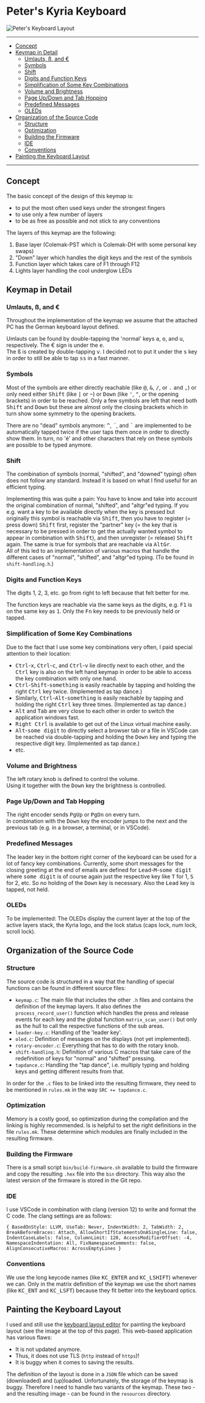 # Peter's Kyria Keyboard <!-- omit in toc -->

![Peter's Keyboard Layout](resources/keymap.png)

---

- [Concept](#concept)
- [Keymap in Detail](#keymap-in-detail)
  - [Umlauts, ß, and €](#umlauts-ß-and-)
  - [Symbols](#symbols)
  - [Shift](#shift)
  - [Digits and Function Keys](#digits-and-function-keys)
  - [Simplification of Some Key Combinations](#simplification-of-some-key-combinations)
  - [Volume and Brightness](#volume-and-brightness)
  - [Page Up/Down and Tab Hopping](#page-updown-and-tab-hopping)
  - [Predefined Messages](#predefined-messages)
  - [OLEDs](#oleds)
- [Organization of the Source Code](#organization-of-the-source-code)
  - [Structure](#structure)
  - [Optimization](#optimization)
  - [Building the Firmware](#building-the-firmware)
  - [IDE](#ide)
  - [Conventions](#conventions)
- [Painting the Keyboard Layout](#painting-the-keyboard-layout)

---

## Concept

The basic concept of the design of this keymap is:

 - to put the most often used keys under the strongest fingers
 - to use only a few number of layers
 - to be as free as possible and not stick to any conventions

The layers of this keymap are the following:
1. Base layer (Colemak-PST which is Colemak-DH with some personal key swaps)
2. "Down" layer which handles the digit keys and the rest of the symbols
3. Function layer which takes care of F1 through F12
4. Lights layer handling the cool underglow LEDs

## Keymap in Detail

### Umlauts, ß, and €

Throughout the implementation of the keymap we assume that the attached PC has the German keyboard layout defined.

Umlauts can be found by double-tapping the 'normal' keys <kbd>a</kbd>, <kbd>o</kbd>, and <kbd>u</kbd>, respectively. The € sign is under the <kbd>e</kbd>.  
The <kbd>ß</kbd> is created by double-tapping <kbd>v</kbd>. I decided not to put it under the <kbd>s</kbd> key in order to still be able to tap <kbd>ss</kbd> in a fast manner.

### Symbols

Most of the symbols are either directly reachable (like <kbd>@</kbd>, <kbd>&</kbd>, <kbd>/</kbd>, or <kbd>.</kbd> and <kbd>,</kbd>) or only need either <kbd>Shift</kbd> (like <kbd>|</kbd> or <kbd>~</kbd>) or <kbd>Down</kbd> (like <kbd>'</kbd>, <kbd>"</kbd>, or the opening brackets) in order to be reached. Only a few symbols are left that need both <kbd>Shift</kbd> and <kbd>Down</kbd> but these are almost only the closing brackets which in turn show some symmetry to the opening brackets.

There are no "dead" symbols anymore: <kbd>^</kbd>, <kbd>´</kbd>, and <kbd>`</kbd> are implemented to be automatically tapped twice if the user taps them once in order to directly show them. In turn, no 'é' and other characters that rely on these symbols are possible to be typed anymore.

### Shift

The combination of symbols (normal, "shifted", and "downed" typing) often does not follow any standard. Instead it is based on what I find useful for an efficient typing.

Implementing this was quite a pain: You have to know and take into account the original combination of normal, "shifted", and "altgr"ed typing. If you e.g. want a key to be available directly when the key is pressed but originally this symbol is reachable via <kbd>Shift</kbd>, then you have to register (= press down) <kbd>Shift</kbd> first, register the "partner" key (= the key that is necessary to be pressed in order to get the actually wanted symbol to appear in combination with <kbd>Shift</kbd>), and then unregister (= release) <kbd>Shift</kbd> again. The same is true for symbols that are reachable via <kbd>AltGr</kbd>.  
All of this led to an implementation of various macros that handle the different cases of "normal", "shifted", and "altgr"ed typing. (To be found in `shift-handling.h`.)

### Digits and Function Keys

The digits 1, 2, 3, etc. go from right to left because that felt better for me.

The function keys are reachable via the same keys as the digits, e.g. <kbd>F1</kbd> is on the same key as <kbd>1</kbd>. Only the <kbd>Fn</kbd> key needs to be previously held or tapped.

### Simplification of Some Key Combinations

Due to the fact that I use some key combinations very often, I paid special attention to their location:

- <kbd>Ctrl</kbd>-<kbd>x</kbd>, <kbd>Ctrl</kbd>-<kbd>c</kbd>, and <kbd>Ctrl</kbd>-<kbd>v</kbd> lie directly next to each other, and the <kbd>Ctrl</kbd> key is also on the left hand keymap in order to be able to access the key combination with only one hand.
- <kbd>Ctrl</kbd>-<kbd>Shift</kbd>-<kbd>something</kbd> is easily reachable by tapping and holding the right <kbd>Ctrl</kbd> key twice. (Implemented as tap dance.)
- Similarly, <kbd>Ctrl</kbd>-<kbd>Alt</kbd>-<kbd>something</kbd> is easily reachable by tapping and holding the right <kbd>Ctrl</kbd> key three times. (Implemented as tap dance.)
- <kbd>Alt</kbd> and <kbd>Tab</kbd> are very close to each other in order to switch the application windows fast.
- <kbd>Right Ctrl</kbd> is available to get out of the Linux virtual machine easily.
- <kbd>Alt</kbd>-<kbd>some digit</kbd> to directly select a browser tab or a file in VSCode can be reached via double-tapping and holding the <kbd>Down</kbd> key and typing the respective digit key. (Implemented as tap dance.)
- etc.

### Volume and Brightness
The left rotary knob is defined to control the volume.  
Using it together with the <kbd>Down</kbd> key the brightness is controlled.

### Page Up/Down and Tab Hopping
The right encoder sends <kbd>PgUp</kbd> or <kbd>PgDn</kbd> on every turn.  
In combination with the <kbd>Down</kbd> key the encoder jumps to the next and the previous tab (e.g. in a browser, a terminal, or in VSCode).

### Predefined Messages

The leader key in the bottom right corner of the keyboard can be used for a lot of fancy key combinations. Currently, some short messages for the closing greeting at the end of emails are defined for <kbd>Lead</kbd>-<kbd>M</kbd>-<kbd>some digit</kbd> where <kbd>some digit</kbd> is of course again just the respective key like <kbd>T</kbd> for 1, <kbd>S</kbd> for 2, etc. So no holding of the <kbd>Down</kbd> key is necessary. Also the <kbd>Lead</kbd> key is tapped, not held.

### OLEDs
To be implemented: The OLEDs display the current layer at the top of the active layers stack, the Kyria logo, and the lock status (caps lock, num lock, scroll lock).

## Organization of the Source Code

### Structure

The source code is structured in a way that the handling of special functions can be found in different source files:

- `keymap.c`: The main file that includes the other `.h` files and contains the definition of the keymap layers. It also defines the `process_record_user()` function which handles the press and release events for each key and the global function
`matrix_scan_user()` but only as the hull to call the respective functions of the sub areas.
- `leader-key.c`: Handling of the 'leader key'.
- `oled.c`: Definition of messages on the displays (not yet implemented).
- `rotary-encoder.c`: Everything that has to do with the rotary knob.
- `shift-handling.h`: Definition of various C macros that take care of the redefinition of keys for "normal" and "shifted" pressing.
- `tapdance.c`: Handling the "tap dance", i.e. multiply typing and holding keys and getting different results from that.

In order for the `.c` files to be linked into the resulting firmware, they need
to be mentioned in `rules.mk` in the way `SRC += tapdance.c`.

### Optimization

Memory is a costly good, so optimization during the compilation and the linking is highly recommended. Is is helpful to set the right definitions in the file `rules.mk`. These determine which modules are finally included in the resulting firmware.

### Building the Firmware

There is a small script `bin/build-firmware.sh` available to build the firmware and copy the resulting `.hex` file into the `bin` directory. This way also the latest version of the firmware is stored in the Git repo.

### IDE

I use VSCode in combination with clang (version 12) to write and format the C code. The clang settings are as follows:

```
{ BasedOnStyle: LLVM, UseTab: Never, IndentWidth: 2, TabWidth: 2, BreakBeforeBraces: Attach, AllowShortIfStatementsOnASingleLine: false, IndentCaseLabels: false, ColumnLimit: 120, AccessModifierOffset: -4, NamespaceIndentation: All, FixNamespaceComments: false, AlignConsecutiveMacros: AcrossEmptyLines }
```

### Conventions

We use the long keycode names (like <kbd>KC_ENTER</kbd> and <kbd>KC_LSHIFT</kbd>) whenever we can. Only in the matrix definition of the
keymap we use the short names (like <kbd>KC_ENT</kbd> and <kbd>KC_LSFT</kbd>) because they fit better into the keyboard optics.

## Painting the Keyboard Layout

I used and still use the [keyboard layout editor](http://www.keyboard-layout-editor.com/) for painting the keyboard layout (see the image at the top of this page). This web-based application has various flaws:

- It is not updated anymore.
- Thus, it does not use TLS (`http` instead of `https`)!
- It is buggy when it comes to saving the results.

The definition of the layout is done in a `JSON` file which can be saved (downloaded) and (up)loaded. Unfortunately, the storage of the keymap is buggy. Therefore I need to handle two variants of the keymap. These two - and the resulting image - can be found in the `resources` directory.
